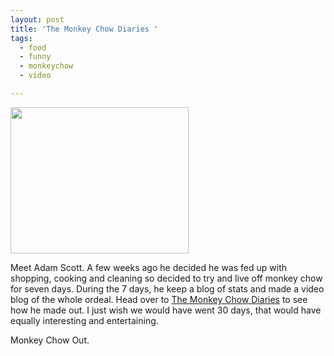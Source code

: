 ```yaml
---
layout: post
title: 'The Monkey Chow Diaries '
tags:
  - food
  - funny
  - monkeychow
  - video

---
```


<img src="http://www.angryman.ca/graphics/monkeychow1.jpg" height="234" width="285" />

Meet Adam Scott. A few weeks ago he decided he was fed up with shopping, cooking and cleaning so decided to try and live off monkey chow for seven days. During the 7 days, he keep a blog of stats and made a video blog of the whole ordeal. Head over to <a href="http://www.angryman.ca/monkey.html">The Monkey Chow Diaries</a> to see how he made out. I just wish we would have went 30 days, that would have equally interesting and entertaining.

Monkey Chow Out.

<!-- technorati tags begin -->
<!-- technorati tags end -->
